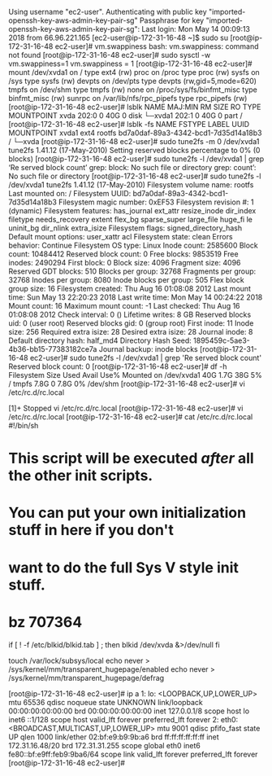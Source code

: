 Using username "ec2-user".
Authenticating with public key "imported-openssh-key-aws-admin-key-pair-sg"
Passphrase for key "imported-openssh-key-aws-admin-key-pair-sg":
Last login: Mon May 14 00:09:13 2018 from 66.96.221.165
[ec2-user@ip-172-31-16-48 ~]$ sudo su
[root@ip-172-31-16-48 ec2-user]# vm.swappiness
bash: vm.swappiness: command not found
[root@ip-172-31-16-48 ec2-user]# sudo sysctl -w vm.swappiness=1
vm.swappiness = 1
[root@ip-172-31-16-48 ec2-user]# mount
/dev/xvda1 on / type ext4 (rw)
proc on /proc type proc (rw)
sysfs on /sys type sysfs (rw)
devpts on /dev/pts type devpts (rw,gid=5,mode=620)
tmpfs on /dev/shm type tmpfs (rw)
none on /proc/sys/fs/binfmt_misc type binfmt_misc (rw)
sunrpc on /var/lib/nfs/rpc_pipefs type rpc_pipefs (rw)
[root@ip-172-31-16-48 ec2-user]# lsblk
NAME    MAJ:MIN RM SIZE RO TYPE MOUNTPOINT
xvda    202:0    0  40G  0 disk
└─xvda1 202:1    0  40G  0 part /
[root@ip-172-31-16-48 ec2-user]# lsblk -fs
NAME   FSTYPE LABEL  UUID                                 MOUNTPOINT
xvda1  ext4   rootfs bd7a0daf-89a3-4342-bcd1-7d35d14a18b3 /
└─xvda
[root@ip-172-31-16-48 ec2-user]# sudo tune2fs -m 0 /dev/xvda1
tune2fs 1.41.12 (17-May-2010)
Setting reserved blocks percentage to 0% (0 blocks)
[root@ip-172-31-16-48 ec2-user]# sudo tune2fs -l /dev/xvda1 | grep ‘Re            served block count’
grep: block: No such file or directory
grep: count’: No such file or directory
[root@ip-172-31-16-48 ec2-user]# sudo tune2fs -l /dev/xvda1
tune2fs 1.41.12 (17-May-2010)
Filesystem volume name:   rootfs
Last mounted on:          /
Filesystem UUID:          bd7a0daf-89a3-4342-bcd1-7d35d14a18b3
Filesystem magic number:  0xEF53
Filesystem revision #:    1 (dynamic)
Filesystem features:      has_journal ext_attr resize_inode dir_index             filetype needs_recovery extent flex_bg sparse_super large_file huge_fi            le uninit_bg dir_nlink extra_isize
Filesystem flags:         signed_directory_hash
Default mount options:    user_xattr acl
Filesystem state:         clean
Errors behavior:          Continue
Filesystem OS type:       Linux
Inode count:              2585600
Block count:              10484412
Reserved block count:     0
Free blocks:              9853519
Free inodes:              2490294
First block:              0
Block size:               4096
Fragment size:            4096
Reserved GDT blocks:      510
Blocks per group:         32768
Fragments per group:      32768
Inodes per group:         8080
Inode blocks per group:   505
Flex block group size:    16
Filesystem created:       Thu Aug 16 01:08:08 2012
Last mount time:          Sun May 13 22:20:23 2018
Last write time:          Mon May 14 00:24:22 2018
Mount count:              16
Maximum mount count:      -1
Last checked:             Thu Aug 16 01:08:08 2012
Check interval:           0 (<none>)
Lifetime writes:          8 GB
Reserved blocks uid:      0 (user root)
Reserved blocks gid:      0 (group root)
First inode:              11
Inode size:               256
Required extra isize:     28
Desired extra isize:      28
Journal inode:            8
Default directory hash:   half_md4
Directory Hash Seed:      1895459c-5ae3-4b36-bb15-77383182ce7a
Journal backup:           inode blocks
[root@ip-172-31-16-48 ec2-user]# sudo tune2fs -l /dev/xvda1 | grep 'Re            served block count'
Reserved block count:     0
[root@ip-172-31-16-48 ec2-user]# df -h
Filesystem      Size  Used Avail Use% Mounted on
/dev/xvda1       40G  1.7G   38G   5% /
tmpfs           7.8G     0  7.8G   0% /dev/shm
[root@ip-172-31-16-48 ec2-user]# vi /etc/rc.d/rc.local

[1]+  Stopped                 vi /etc/rc.d/rc.local
[root@ip-172-31-16-48 ec2-user]# vi /etc/rc.d/rc.local
[root@ip-172-31-16-48 ec2-user]# cat /etc/rc.d/rc.local
#!/bin/sh
#
# This script will be executed *after* all the other init scripts.
# You can put your own initialization stuff in here if you don't
# want to do the full Sys V style init stuff.

# bz 707364
if [ ! -f /etc/blkid/blkid.tab ] ; then
        blkid /dev/xvda &>/dev/null
fi

touch /var/lock/subsys/local
echo never > /sys/kernel/mm/transparent_hugepage/enabled
echo never > /sys/kernel/mm/transparent_hugepage/defrag

[root@ip-172-31-16-48 ec2-user]# ip a
1: lo: <LOOPBACK,UP,LOWER_UP> mtu 65536 qdisc noqueue state UNKNOWN
    link/loopback 00:00:00:00:00:00 brd 00:00:00:00:00:00
    inet 127.0.0.1/8 scope host lo
    inet6 ::1/128 scope host
       valid_lft forever preferred_lft forever
2: eth0: <BROADCAST,MULTICAST,UP,LOWER_UP> mtu 9001 qdisc pfifo_fast state UP qlen 1000
    link/ether 02:bf:e9:b9:9b:a6 brd ff:ff:ff:ff:ff:ff
    inet 172.31.16.48/20 brd 172.31.31.255 scope global eth0
    inet6 fe80::bf:e9ff:feb9:9ba6/64 scope link
       valid_lft forever preferred_lft forever
[root@ip-172-31-16-48 ec2-user]#

